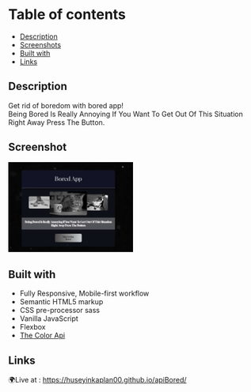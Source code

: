 # Table of contents

  - [Description](#description)
  - [Screenshots](#screenshot)
  - [Built with](#built-with) 
  - [Links](#links)

## Description

Get rid of boredom with bored app! <br/> Being Bored Is Really Annoying If You Want To Get Out Of This Situation Right Away Press The Button.
## Screenshot

<img href="#" style="width:50%" src="https://raw.githubusercontent.com/huseyinkaplan00/apiBored/main/assets/img/Screenshot_2.png">


## Built with
- Fully Responsive, Mobile-first workflow
- Semantic HTML5 markup
- CSS pre-processor sass 
- Vanilla JavaScript
- Flexbox
- <a href="https://www.thecolorapi.com/"> The Color Api  </a>

## Links
🌍Live at : https://huseyinkaplan00.github.io/apiBored/
